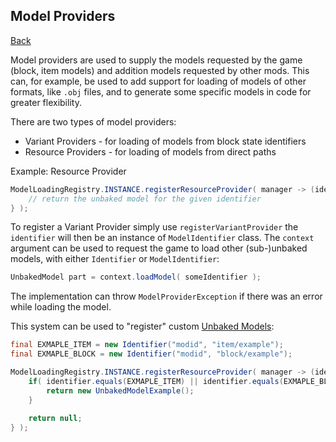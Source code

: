 ## Model Providers
[Back](models.md)

Model providers are used to supply the models requested by the game (block, item models) and addition models requested by other mods. This can, for example, be used to add support for loading of models of other formats, like `.obj` files, and to generate some specific models in code for greater flexibility.

There are two types of model providers: 
* Variant Providers - for loading of models from block state identifiers
* Resource Providers - for loading of models from direct paths

Example: Resource Provider
```java
ModelLoadingRegistry.INSTANCE.registerResourceProvider( manager -> (identifier, context) -> {
	// return the unbaked model for the given identifier
} );
```

To register a Variant Provider simply use `registerVariantProvider` the `identifier` will then be an instance of `ModelIdentifier` class. The `context` argument can be used to request the game to load other (sub-)unbaked models, with either `Identifier` or `ModelIdentifier`:

```java
UnbakedModel part = context.loadModel( someIdentifier );
```

The implementation can throw `ModelProviderException` if there was an error while loading the model.

This system can be used to "register" custom [Unbaked Models](unbaked.md):
```java
final EXMAPLE_ITEM = new Identifier("modid", "item/example");
final EXMAPLE_BLOCK = new Identifier("modid", "block/example");

ModelLoadingRegistry.INSTANCE.registerResourceProvider( manager -> (identifier, context) -> {
	if( identifier.equals(EXMAPLE_ITEM) || identifier.equals(EXMAPLE_BLOCK) ) {
		return new UnbakedModelExample();
	}
	
	return null;
} );
```
